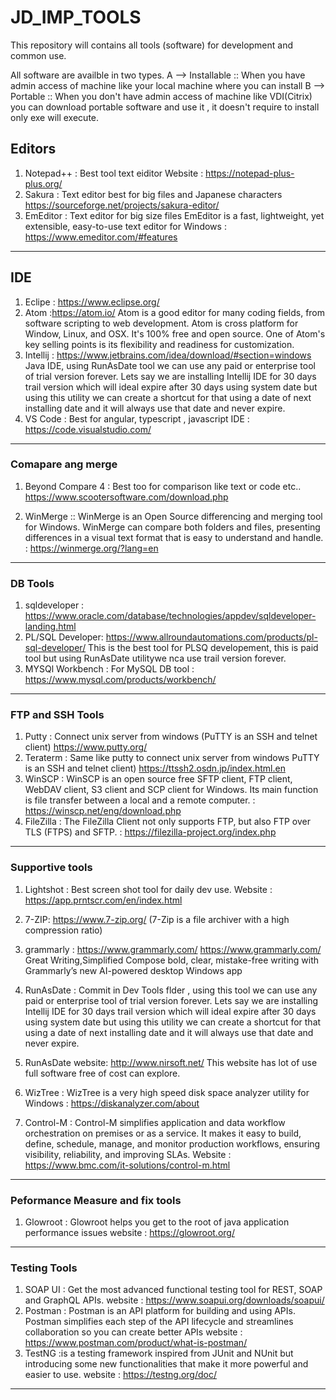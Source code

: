# JD_IMP_TOOLS
This repository will contains all tools (software) for development and common use.

All software are availble in two types.
A --> Installable :: When you have admin access of machine like your local machine where you can install
B --> Portable :: When you don't have admin access of machine like VDI(Citrix) you can download portable software and use it , it doesn't require to install only exe will execute.

## Editors
1. Notepad++ : Best tool text eiditor
   Website : https://notepad-plus-plus.org/
2. Sakura : Text editor best for big files and Japanese characters https://sourceforge.net/projects/sakura-editor/
3. EmEditor : Text editor for big size files EmEditor is a fast, lightweight, yet extensible, easy-to-use text editor for Windows : https://www.emeditor.com/#features

---

## IDE
1. Eclipe  : https://www.eclipse.org/
2. Atom :https://atom.io/
   Atom is a good editor for many coding fields, from software scripting to web
   development. Atom is cross platform for Window, Linux, and OSX. It's 100% free
   and open source. One of Atom's key selling points is its flexibility and
   readiness for customization.
3. Intellij : https://www.jetbrains.com/idea/download/#section=windows Java IDE, using RunAsDate tool we can use any paid or enterprise tool of trial version forever.
                Lets say we are installing Intellij IDE for 30 days trail version which will ideal expire after 30 days using system date 
				but using this utility we can create a shortcut for that using a date of next installing date and it will always use that date and never expire.
4. VS Code : Best for angular, typescript , javascript IDE : https://code.visualstudio.com/

---


### Comapare ang merge

1. Beyond Compare 4 : Best too for comparison like text or code etc..
   https://www.scootersoftware.com/download.php
   
2. WinMerge  :: WinMerge is an Open Source differencing and merging tool for Windows. WinMerge can compare both folders and files, presenting differences in a visual text format that is easy to understand and handle.  : https://winmerge.org/?lang=en
   
---

### DB Tools

1. sqldeveloper : https://www.oracle.com/database/technologies/appdev/sqldeveloper-landing.html
2. PL/SQL Developer: https://www.allroundautomations.com/products/pl-sql-developer/
                     This is the best tool for PLSQ developement, this is paid tool but using RunAsDate utilitywe nca use trail version forever.
3. MYSQl Workbench : For MySQL DB tool : https://www.mysql.com/products/workbench/

---

### FTP and SSH Tools

1. Putty  : Connect unix server from windows (PuTTY is an SSH and telnet client) https://www.putty.org/
2. Teraterm : Same like putty to connect unix server from windows PuTTY is an SSH and telnet client) https://ttssh2.osdn.jp/index.html.en
3. WinSCP : WinSCP is an open source free SFTP client, FTP client, WebDAV client, S3 client and SCP client for Windows. Its main function is file transfer between a local and a remote computer. : https://winscp.net/eng/download.php
4. FileZilla : The FileZilla Client not only supports FTP, but also FTP over TLS (FTPS) and SFTP.  : https://filezilla-project.org/index.php

---

### Supportive tools
1. Lightshot : Best screen shot tool for daily dev use.
   Website : https://app.prntscr.com/en/index.html
   
2. 7-ZIP:  https://www.7-zip.org/ (7-Zip is a file archiver with a high compression ratio)

3. grammarly : https://www.grammarly.com/ https://www.grammarly.com/
   Great Writing,Simplified Compose bold, clear, mistake-free writing with Grammarly’s new AI-powered desktop Windows app

4. RunAsDate :  Commit in Dev Tools flder , using this tool we can use any paid or enterprise tool of trial version forever.
                Lets say we are installing Intellij IDE for 30 days trail version which will ideal expire after 30 days using system date 
				but using this utility we can create a shortcut for that using a date of next installing date and it will always use that date and never expire.
5. RunAsDate website:	http://www.nirsoft.net/ 
                       This website has lot of use full software free of cost can explore.
6. WizTree : WizTree is a very high speed disk space analyzer utility for Windows : https://diskanalyzer.com/about

7. Control-M : Control-M simplifies application and data workflow orchestration on premises or as a service. It makes it easy to build, define, schedule, manage, and monitor production workflows, ensuring visibility, reliability, and improving SLAs.
   Website  : https://www.bmc.com/it-solutions/control-m.html
---

### Peformance Measure and fix tools
1. Glowroot : Glowroot helps you get to the root of java application performance issues
   website  : https://glowroot.org/
   
---  
 
### Testing Tools
1. SOAP UI : Get the most advanced functional testing tool for REST, SOAP and GraphQL APIs.
   website : https://www.soapui.org/downloads/soapui/
2. Postman : Postman is an API platform for building and using APIs. Postman simplifies each step of the API lifecycle and streamlines collaboration so you can create better APIs
   website : https://www.postman.com/product/what-is-postman/
3. TestNG  :is a testing framework inspired from JUnit and NUnit but introducing some new functionalities that make it more powerful and easier to use.
   website : https://testng.org/doc/

---
